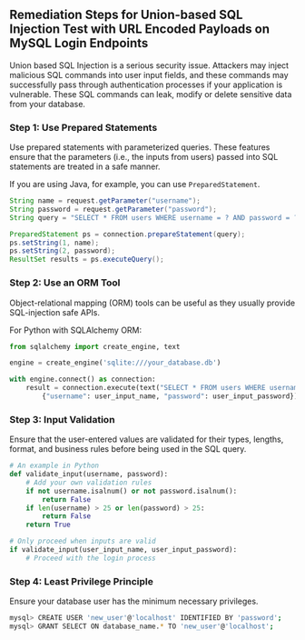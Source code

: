 

## Remediation Steps for Union-based SQL Injection Test with URL Encoded Payloads on MySQL Login Endpoints

Union based SQL Injection is a serious security issue. Attackers may inject malicious SQL commands into user input fields, and these commands may successfully pass through authentication processes if your application is vulnerable. These SQL commands can leak, modify or delete sensitive data from your database.

### Step 1: Use Prepared Statements

Use prepared statements with parameterized queries. These features ensure that the parameters (i.e., the inputs from users) passed into SQL statements are treated in a safe manner. 

If you are using Java, for example, you can use `PreparedStatement`.

```java
String name = request.getParameter("username");
String password = request.getParameter("password");
String query = "SELECT * FROM users WHERE username = ? AND password = ?";

PreparedStatement ps = connection.prepareStatement(query);
ps.setString(1, name);
ps.setString(2, password);
ResultSet results = ps.executeQuery();
```

### Step 2: Use an ORM Tool

Object-relational mapping (ORM) tools can be useful as they usually provide SQL-injection safe APIs.

For Python with SQLAlchemy ORM:

```python
from sqlalchemy import create_engine, text

engine = create_engine('sqlite:///your_database.db')

with engine.connect() as connection:
    result = connection.execute(text("SELECT * FROM users WHERE username=:username AND password=:password"),
        {"username": user_input_name, "password": user_input_password})
```

### Step 3: Input Validation

Ensure that the user-entered values are validated for their types, lengths, format, and business rules before being used in the SQL query.

```python
# An example in Python
def validate_input(username, password):
    # Add your own validation rules
    if not username.isalnum() or not password.isalnum():
        return False
    if len(username) > 25 or len(password) > 25:
        return False
    return True

# Only proceed when inputs are valid
if validate_input(user_input_name, user_input_password):
    # Proceed with the login process
```

### Step 4: Least Privilege Principle

Ensure your database user has the minimum necessary privileges. 

```bash
mysql> CREATE USER 'new_user'@'localhost' IDENTIFIED BY 'password';
mysql> GRANT SELECT ON database_name.* TO 'new_user'@'localhost';
```